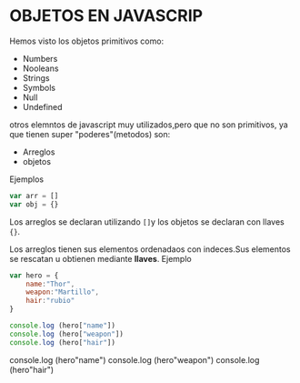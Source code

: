 # OBJETOS EN JAVASCRIP
Hemos visto los objetos primitivos como:

- Numbers
- Nooleans
- Strings
- Symbols
- Null
- Undefined 

otros elemntos de javascript muy utilizados,pero que no son primitivos, ya que tienen super "poderes"(metodos) son:
- Arreglos 
- objetos 


Ejemplos 
```javascript
var arr = []
var obj = {}
```
Los arreglos se declaran utilizando `[]`y los objetos se declaran con llaves `{}`.

Los arreglos tienen sus elementos ordenadaos con indeces.Sus elementos se rescatan u obtienen mediante **llaves**. Ejemplo

```javascript
var hero = {
    name:"Thor",
    weapon:"Martillo",
    hair:"rubio"
}

console.log (hero["name"])
console.log (hero["weapon"])
console.log (hero["hair"])

```
console.log (hero"name")
console.log (hero"weapon")
console.log (hero"hair")

